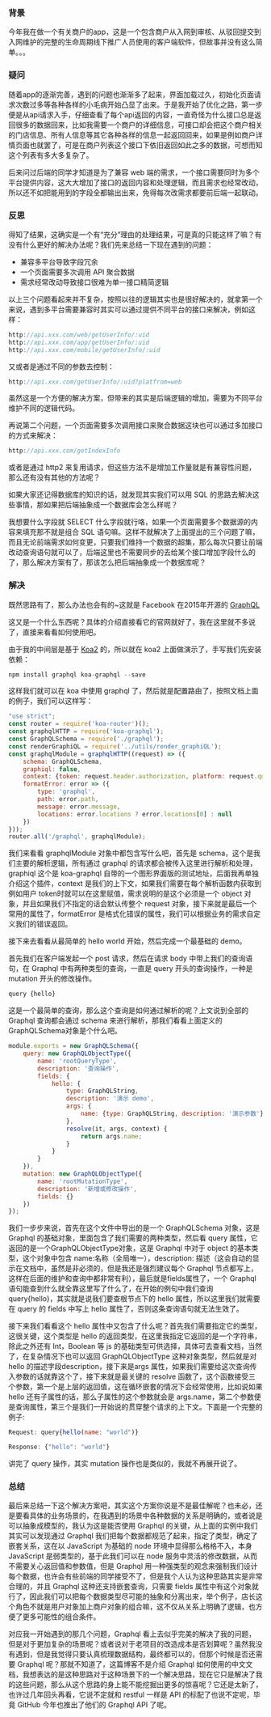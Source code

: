 ### 背景
今年我在做一个有关商户的app，这是一个包含商户从入网到审核、从驳回提交到入网维护的完整的生命周期线下推广人员使用的客户端软件，但故事并没有这么简单。。。

### 疑问

随着app的逐渐完善，遇到的问题也渐渐多了起来，界面加载过久，初始化页面请求次数过多等各种各样的小毛病开始凸显了出来。于是我开始了优化之路，第一步便是从api请求入手，仔细查看了每个api返回的内容，一直奇怪为什么接口总是返回很多的数据回来，比如我需要一个商户的详细信息，可接口却会把这个商户相关的门店信息、所有人信息等其它各种各样的信息一起返回回来，如果是例如商户详情页面也就罢了，可是在商户列表这个接口下依旧返回如此之多的数据，可想而知这个列表有多大多复杂了。

后来问过后端的同学才知道是为了兼容 web 端的需求，一个接口需要同时为多个平台提供内容，这大大增加了接口的返回内容和处理逻辑，而且需求也经常改动，所以还不如把能用到的字段全都输出出来，免得每次改需求都要前后端一起联动。

### 反思

得知了结果，这确实是一个有“充分”理由的处理结果，可是真的只能这样了嘛？有没有什么更好的解决办法呢？我们先来总结一下现在遇到的问题：

* 兼容多平台导致字段冗余
* 一个页面需要多次调用 API 聚合数据
* 需求经常改动导致接口很难为单一接口精简逻辑

以上三个问题看起来并不复杂，按照以往的逻辑其实也是很好解决的，就拿第一个来说，遇到多平台需要兼容时其实可以通过提供不同平台的接口来解决，例如这样：

```javaScript
http://api.xxx.com/web/getUserInfo/:uid
http://api.xxx.com/app/getUserInfo/:uid
http://api.xxx.com/mobile/getUserInfo/:uid
```
又或者是通过不同的参数去控制：
```javaScript
http://api.xxx.com/getUserInfo/:uid?platfrom=web
```
虽然这是一个方便的解决方案，但带来的其实是后端逻辑的增加，需要为不同平台维护不同的逻辑代码。

再说第二个问题，一个页面需要多次调用接口来聚合数据这块也可以通过多加接口的方式来解决：
```javaScript
http://api.xxx.com/getIndexInfo
```
或者是通过 http2 来复用请求，但这些方法不是增加工作量就是有兼容性问题，那么还有没有其他的方法呢？

如果大家还记得数据库的知识的话，就发现其实我们可以用 SQL 的思路去解决这些事情，那如果把后端抽象成一个数据库会怎么样呢？

我想要什么字段就 SELECT 什么字段就行咯，如果一个页面需要多个数据源的内容来填充那不就是组合 SQL 语句嘛。这样不就解决了上面提出的三个问题了嘛，而且无论前端需求如何变更，只要我们维持一个数据的超集，那么每次只要让前端改动查询语句就可以了，后端这里也不需要同步的去给某个接口增加字段什么的了，那么解决方案有了，那该怎么把后端抽象成一个数据库呢？

### 解决

既然思路有了，那么办法也会有的~这就是 Facebook 在2015年开源的 [GraphQL](http://graphql.org)

这又是一个什么东西呢？具体的介绍直接看它的官网就好了，我在这里就不多说了，直接来看看如何使用吧。

由于我的中间层是基于 [Koa2](http://koajs.com) 的，所以就在 koa2 上面做演示了，手写我们先安装依赖：
```javaScript
npm install graphql koa-graphql --save
```
这样我们就可以在 koa 中使用 graphql 了，然后就是配置路由了，按照文档上面的例子，我们可以这样写：
```javaScript
"use strict";
const router = require('koa-router')();
const graphqlHTTP = require('koa-graphql');
const GraphQLSchema = require('./graphql');
const renderGraphiQL = require('../utils/render_graphiQL');
const graphqlModule = graphqlHTTP((request) => ({
    schema: GraphQLSchema,
    graphiql: false,
    context: {token: request.header.authorization, platform: request.query.platform},
    formatError: error => ({
        type: 'graphql',
        path: error.path,
        message: error.message,
        locations: error.locations ? error.locations[0] : null
    })
}));
router.all('/graphql', graphqlModule);
```
我们来看看 graphqlModule 对象中都包含写什么吧，首先是 schema，这个是我们主要的解析逻辑，所有通过 graphql 的请求都会被传入这里进行解析和处理，graphiql 这个是 koa-graphql 自带的一个图形界面版的测试地址，后面我再单独介绍这个插件，context 是我们的上下文，如果我们需要在每个解析函数内获取到例如用户 token时就可以在这里赋值，需求说明的是这个必须是一个 object 对象，并且如果我们不指定的话会默认传整个 request 对象，接下来就是最后一个常用的属性了，formatError 是格式化错误的属性，我们可以根据业务的需求自定义我们的错误返回。

接下来去看看从最简单的 hello world 开始，然后完成一个最基础的 demo。

首先我们在客户端发起一个 post 请求，然后在请求 body 中带上我们的查询语句，在 Graphql 中有两种类型的查询，一直是 query 开头的查询操作，一种是 mutation 开头的修改操作。
```javaScript
query {hello}
```
这是一个最简单的查询，那么这个查询是如何通过解析的呢？上文说到全部的 Graphql 查询都会通过 schema 来进行解析，那我们看看上面定义的GraphQLSchema对象是个什么吧。
```javaScript
module.exports = new GraphQLSchema({
    query: new GraphQLObjectType({
        name: 'rootQueryType',
        description: '查询操作',
        fields: {
            hello: {
                type: GraphQLString,
                description: '演示 demo',
                args: {
                    name: {type: GraphQLString, description: '演示参数'}
                },
                resolve(it, args, context) {
                    return args.name;
                }
            }
        }
    }),
    mutation: new GraphQLObjectType({
        name: 'rootMutationType',
        description: '新增或修改操作',
        fields: {}
    })
});
```
我们一步步来说，首先在这个文件中导出的是一个 GraphQLSchema 对象，这是 Graphql 的基础对象，里面包含了我们需要的两种类型，然后看 query 属性，它返回的是一个GraphQLObjectType对象，这是 Graphql 中对于 object 的基本类型，这个对象中包含 name:名称（全局唯一），description: 描述（这会自动的显示在文档中，虽然是非必须的，但是我还是强烈建议每个 Graphql 节点都写上，这样在后面的维护和查询中都非常有利），最后就是fields属性了，一个 Graphql 语句能查到什么就全靠这里写了什么了，在开始的例句中我们查询 query{hello}，其实就是说我们要查根节点下的 hello 属性，所以这里我们就需要在 query 的 fields 中写上 hello 属性了，否则这条查询语句就无法生效了。

接下来我们看看这个 hello 属性中又包含了什么呢？首先我们需要指定它的类型，这很关键，这个类型是 hello 的返回类型，在这里我指定它返回的是一个字符串，除此之外还有 Int，Boolean 等 js 的基础类型可供选择，具体可去查看文档，当然了，在复杂情况下也可以返回 GraphQLObjectType 这种对象类型，然后就是对 hello 的描述字段description，接下来是args 属性，如果我们需要给这次查询传入参数的话就靠这个了，接下来就是最关键的 resolve 函数了，这个函数接受三个参数，第一个是上层的返回值，这在循环嵌套的情况下会经常使用，比如说如果 hello 还有子属性的话，那么子属性的这个参数就会是 args.name，第二个参数便是查询属性，第三个是我们一开始说的贯穿整个请求的上下文。下面是一个完整的例子:
```javaScript
Request: query{hello(name: "world")}

Response: {"hello": "world"}
```

讲完了 query 操作，其实 mutation 操作也是类似的，我就不再展开说了。

### 总结

最后来总结一下这个解决方案吧，其实这个方案你说是不是最佳解呢？也未必，还是要看具体的业务场景的，在我遇到的场景中各种数据的关系是明确的，或者说是可以抽象成模型的，我认为这是能否使用 Graphql 的关键，从上面的实例中我们其实可以发现通过 Graphql 我们把每个数据都规范了起来，指定了类型，确定了嵌套关系，这在以 JavaScript 为基础的 node 环境中显得那么格格不入，本身 JavaScript 是弱类型的，基于此我们可以在 node 服务中灵活的修改数据，从而不需要关心返回值和参数值，但是 Graphql 用一种强类型的观念来强制我们设计每个数据，也许会有些前端的同学接受不了，但是我个人认为这种思路其实是非常合理的，并且 Graphql 这种还支持嵌套查询，只需要 fields 属性中有这个对象就行了，因此我们可以把每个数据类型尽可能的抽象和分离出来，举个例子，店长这个角色不就是用户对象加上商户对象的组合嘛，这不仅从关系上明确了逻辑，也方便了更多可能性的组合条件。

对应我一开始遇到的那几个问题，Graphql 看上去似乎完美的解决了我的问题，但是对于更加复杂的场景呢？或者说对于老项目的改造成本是否划算呢？虽然我没有遇到，但是我觉得只要认真梳理数据结构，最终都可以的，但那个时候是否还需要 Graphql 呢？那就不知道了，这篇博客不是介绍 Graphql 如何使用的中文文档，我想表达的是这种思路对于这种场景下的一个解决思路，现在它只是解决了我的这些问题，那么从这个思路的身上能不能挖掘出更多的惊喜呢？它还是太新了，也许过几年回头再看，它说不定就和 restful 一样是 API 的标配了也说不定呢，毕竟 GitHub 今年也推出了他们的 Graphql API 了呢。

